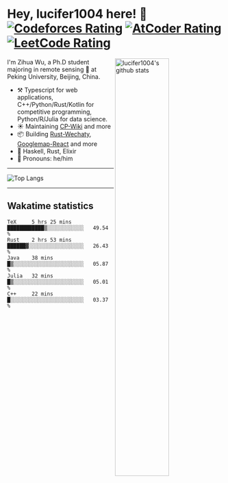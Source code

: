# Hey, lucifer1004 here! :wave: [![Codeforces Rating](https://cp-logo.vercel.app/codeforces/lucifer1004)](https://codeforces.com/profile/lucifer1004) [![AtCoder Rating](https://cp-logo.vercel.app/atcoder/lucifer1004)](https://atcoder.jp/users/lucifer1004) [![LeetCode Rating](https://cp-logo.vercel.app/leetcode/lucifer1004)](https://leetcode-cn.com/u/lucifer1004/)

<img width="50%" align="right" alt="lucifer1004's github stats" src="https://github-readme-stats.vercel.app/api?username=lucifer1004&show_icons=true">

I'm Zihua Wu, a Ph.D student majoring in remote sensing :satellite: at Peking University, Beijing, China.

- :hammer_and_pick: Typescript for web applications, C++/Python/Rust/Kotlin for competitive programming, Python/R/Julia for data science.
- :sunny: Maintaining [CP-Wiki](https://cp-wiki.vercel.app) and more 
- :package: Building [Rust-Wechaty](https://github.com/wechaty/rust-wechaty), [Googlemap-React](https://github.com/googlemap-react/googlemap-react) and more
- :seedling: Haskell, Rust, Elixir
- :man: Pronouns: he/him

---

![Top Langs](https://github-readme-stats.vercel.app/api/top-langs/?username=lucifer1004&layout=compact)

---

## Wakatime statistics

<!--START_SECTION:waka-->
```text
TeX     5 hrs 25 mins   ████████████▒░░░░░░░░░░░░   49.54 % 
Rust    2 hrs 53 mins   ██████▓░░░░░░░░░░░░░░░░░░   26.43 % 
Java    38 mins         █▒░░░░░░░░░░░░░░░░░░░░░░░   05.87 % 
Julia   32 mins         █▒░░░░░░░░░░░░░░░░░░░░░░░   05.01 % 
C++     22 mins         █░░░░░░░░░░░░░░░░░░░░░░░░   03.37 % 
```
<!--END_SECTION:waka-->
